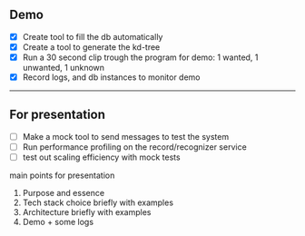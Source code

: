 ## Demo
- [x] Create tool to fill the db automatically
- [x] Create a tool to generate the kd-tree
- [x] Run a 30 second clip trough the program for demo: 1 wanted, 1 unwanted, 1 unknown
- [x] Record logs, and db instances to monitor demo

---
## For presentation
- [ ] Make a mock tool to send messages to test the system
- [ ] Run performance profiling on the record/recognizer service
- [ ] test out scaling efficiency with mock tests

main points for presentation 
1. Purpose and essence
2. Tech stack choice briefly with examples
3. Architecture briefly with examples
4. Demo + some logs